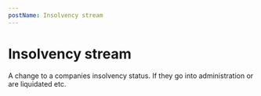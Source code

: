 ```yaml
---
postName: Insolvency stream
---
```


# Insolvency stream

A change to a companies insolvency status. If they go into administration or are liquidated etc.
